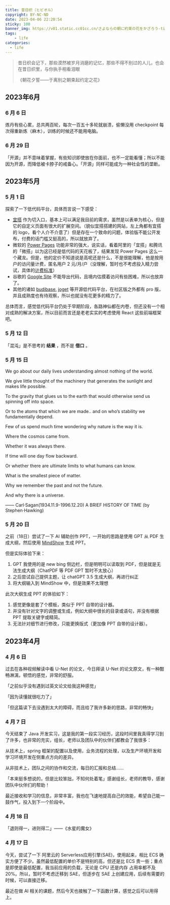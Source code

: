 ```yaml
---
title: 昔日织（ヒビオル）
copyright: BY-NC-ND
date: 2023-04-06 22:20:54
sticky: 100
banner_img: https://v01.static.cc01cc.cn/さよならの朝に約束の花をかざろう-tinypng.png
tags:
    - life
categories:
  - life
---
```


> 昔日织会记下，那些漠然被岁月消磨的记忆，那些不得不别过的人儿，也会在昔日织里，与你执手相看泪眼
>
> 《朝花夕誓——于离别之朝束起约定之花》

## 2023年6月

### 6 月 6 日

炼丹有些心累，总共两百轮，每次一百五十多轮就崩溃，偷懒没用 checkpoint 每次得重新炼（麻木），训练的时候还不能用电脑。

### 6 月 29 日

「开源」并不意味着掌握，有些知识即使放在你面前，也不一定能看懂；所以不能因为开源，而降低被卡脖子的戒备心。「开源」同样可能成为一种社会性的垄断。

## 2023年5月

### 5 月 1 日

探索了一下低代码平台，具体而言说一下感受：

- [宜搭](https://docs.aliwork.com/) 作为切入口，基本上可以满足我目前的需求，虽然是以表单为核心，但是它的自定义页面有很大的扩展空间。（貌似宜搭搭建的网站，左上角都有宜搭的 logo，看个人介不介意了）但是存在一个致命的问题，体验版不能公开发布，付费的话门槛又挺高的，所以就放弃了。
- 微软的 [Power Pages](https://powerpages.microsoft.com/en-us/) 功能非常的强大，说实话，看着阿里的「宜搭」和腾讯的「微搭」以为这已经是低代码的天花板了，结果发现 Power Pages 这么一个藏龙。但是，他的定价不知道说是高呢还是什么，不是很能理解，他是按用户的访问量计费，匿名用户 2 元/月/户（没理解，暂时也不考虑投入精力尝试，具体的[计费标准](https://learn.microsoft.com/zh-cn/power-platform/admin/pay-as-you-go-meters?tabs=image)）
- 谷歌的 [Google Site](https://sites.google.com/) 不能导出代码，且境内估摸着访问有些困难，所以也放弃了。
- 其他的诸如 [budibase](https://github.com/Budibase/budibase), [joget](https://github.com/jogetworkflow/jw-community) 等开源低代码平台，在社区版之外都有 pro 版，并且成熟度也有待观察，所以也就没有花更多的精力了。

总体而言，感觉低代码平台仍处于早期阶段，各路神仙都在内卷，但还没有一个相对成熟的解决方案，所以目前而言还是老老实实的考虑使用 React 这些前端框架吧。

### 5 月 12 日

「混沌」是不思考的 **结果** ，而不是 **借口** 。

### 5 月 15 日

We go about our daily lives understanding almost nothing of the world.

We give little thought of the machinery that generates the sunlight and makes life possible.

To the gravity that glues us to the earth that would otherwise send us spinning off into space.

Or to the atoms that which we are made.. and on who’s stability we fundamentally depend.

Few of us spend much time wondering why nature is the way it is.

Where the cosmos came from.

Whether it was always there.

If time will one day flow backward.

Or whether there are ultimate limits to what humans can know.

What is the smallest piece of matter.

Why we remember the past and not the future.

And why there is a universe.

——  Carl·Sagan(1934.11.9-1996.12.20) A BRIEF HISTORY OF TIME (by Stephen·Hawking)

### 5 月 20 日

之前（18日）尝试了一下 AI 辅助创作 PPT，一开始的思路是使用 GPT 从 PDF 生成大纲，然后使用 [MindShow](https://www.mindshow.fun/#/home) 生成 PPT。

但是实际体验下来：

1. GPT 我使用的是 new bing 侧边栏，但是明明可以读取到 PDF，但是就是无法生成大纲（ChatPDF 等 PDF GPT 暂时不太放心）
2. 之后尝试自己提供主题，让 chatGPT 3.5 生成大纲，再进行纠正
3. 将大纲输入到 MindShow 中，但是效果不太理想
  
此次大纲生成 PPT 的体验如下：

1. 感觉更像是套了个模板，类似于 PPT 自带的设计器。
2. 并没有针对文字的调整或生成，例如大纲中很长的目录或语句，并没有根据 PPT 提取关键字或精简。
3. 无法针对细节进行修改，只能更换版式（更加像 PPT 自带的设计器）。

## 2023年4月

### 4 月 6 日

过去在各种视频解读中看 U-Net 的论文，今日拜读 U-Net 的论文原文，有一种酣畅淋漓，顿悟的感觉，非常的舒服。

「之前似乎没有遇到过英文论文给我这种感觉」

「因为读懂就很吃力了」

「但这篇读下去没遇到太大的障碍，而且给了我许多新的思路，非常的畅快」

### 4 月 7 日

今天结束了 Java 开发实习，这是我的第一段实习经历，这段时间里我真得学习到了许多，也非常的充实，组长，老师以及团队中的伙伴们都教会了我很多：

从技术上，spring 框架的配置以及使用，业务流程的处理，以及生产环境开发和学习环境开发在侧重点方向的差异。

从非技术上，团队之间的协作和交流，每日的汇报和总结......

「本来挺多想说的，但是比较笨拙，不知何处着笔」感谢组长，老师的教导，感谢团队中伙伴们的帮助！

最近接收和学习的信息，非常丰富，我也在飞速地提高自己的效能，希望自己能一鼓作气，投入到下一个阶段中。

<!-- ### 4 月 14 日

- [x] 单词
- [x] leetcode

### 4 月 15 日

DO: 单词，论文 -->

### 4 月 18 日

「退则得一，进则得二」——《水星的魔女》

### 4 月 17 日

今天，尝试了一下 阿里云的 Serverless应用引擎(SAE)，使用起来，相比 ECS 确实方便了不少。虽然最低配置的单价不是特别的高，但还是比 ECS 贵一些；重点是即使是最低配置，我当前应用的负载，无论是 CPU 还是内存 占用率都不及 20%。所以，暂时不考虑迁移到 SAE，但逐步在 SAE 上创建应用，后续有需要的时候，可以直接迁移。

最近在做 AI 相关的课题，然后今天也接触了一下函数计算，感觉之后可以用得上。

<!--
Copyright © 2023 [cc01cc](https://github.com/cc01cc)

本页面采用 [知识共享署名-非商业性使用 4.0 国际许可协议](http://creativecommons.org/licenses/by-nc/4.0/) 进行许可。

转载请注明原始地址：<https://cc01cc.com/>
-->